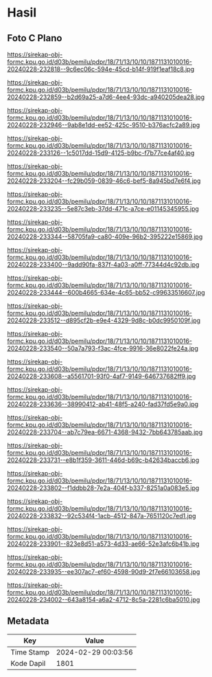 # Hasil

## Foto C Plano

https://sirekap-obj-formc.kpu.go.id/d03b/pemilu/pdpr/18/71/13/10/10/1871131010016-20240228-232818--9c6ec06c-594e-45cd-b14f-919f1eaf18c8.jpg

https://sirekap-obj-formc.kpu.go.id/d03b/pemilu/pdpr/18/71/13/10/10/1871131010016-20240228-232859--b2d69a25-a7d6-4ee4-93dc-a940205dea28.jpg

https://sirekap-obj-formc.kpu.go.id/d03b/pemilu/pdpr/18/71/13/10/10/1871131010016-20240228-232946--9ab8e1dd-ee52-425c-9510-b376acfc2a89.jpg

https://sirekap-obj-formc.kpu.go.id/d03b/pemilu/pdpr/18/71/13/10/10/1871131010016-20240228-233126--1c5017dd-15d9-4125-b9bc-f7b77ce4af40.jpg

https://sirekap-obj-formc.kpu.go.id/d03b/pemilu/pdpr/18/71/13/10/10/1871131010016-20240228-233204--fc29b059-0839-46c6-bef5-8a945bd7e6f4.jpg

https://sirekap-obj-formc.kpu.go.id/d03b/pemilu/pdpr/18/71/13/10/10/1871131010016-20240228-233235--5e87c3eb-37dd-471c-a7ce-e01145345955.jpg

https://sirekap-obj-formc.kpu.go.id/d03b/pemilu/pdpr/18/71/13/10/10/1871131010016-20240228-233344--58705fa9-ca80-409e-96b2-395222e15869.jpg

https://sirekap-obj-formc.kpu.go.id/d03b/pemilu/pdpr/18/71/13/10/10/1871131010016-20240228-233400--9add90fa-837f-4a03-a0ff-77344d4c92db.jpg

https://sirekap-obj-formc.kpu.go.id/d03b/pemilu/pdpr/18/71/13/10/10/1871131010016-20240228-233444--600b4665-634e-4c65-bb52-c99633516607.jpg

https://sirekap-obj-formc.kpu.go.id/d03b/pemilu/pdpr/18/71/13/10/10/1871131010016-20240228-233512--d895cf2b-e9e4-4329-9d8c-b0dc9950109f.jpg

https://sirekap-obj-formc.kpu.go.id/d03b/pemilu/pdpr/18/71/13/10/10/1871131010016-20240228-233540--50a7a793-f3ac-4fce-9916-36e8022fe24a.jpg

https://sirekap-obj-formc.kpu.go.id/d03b/pemilu/pdpr/18/71/13/10/10/1871131010016-20240228-233608--a5561701-93f0-4af7-9149-646737682ff9.jpg

https://sirekap-obj-formc.kpu.go.id/d03b/pemilu/pdpr/18/71/13/10/10/1871131010016-20240228-233636--38990412-ab41-48f5-a240-fad37fd5e9a0.jpg

https://sirekap-obj-formc.kpu.go.id/d03b/pemilu/pdpr/18/71/13/10/10/1871131010016-20240228-233704--ab7c79ea-6671-4368-9432-7bb643785aab.jpg

https://sirekap-obj-formc.kpu.go.id/d03b/pemilu/pdpr/18/71/13/10/10/1871131010016-20240228-233731--e8b1f359-3611-446d-b69c-b42634baccb6.jpg

https://sirekap-obj-formc.kpu.go.id/d03b/pemilu/pdpr/18/71/13/10/10/1871131010016-20240228-233802--f1ddbb28-7e2a-404f-b337-8251a0a083e5.jpg

https://sirekap-obj-formc.kpu.go.id/d03b/pemilu/pdpr/18/71/13/10/10/1871131010016-20240228-233832--92c534f4-1acb-4512-847a-7651120c7ed1.jpg

https://sirekap-obj-formc.kpu.go.id/d03b/pemilu/pdpr/18/71/13/10/10/1871131010016-20240228-233901--823e8d51-a573-4d33-ae66-52e3afc6b41b.jpg

https://sirekap-obj-formc.kpu.go.id/d03b/pemilu/pdpr/18/71/13/10/10/1871131010016-20240228-233935--ee307ac7-ef60-4598-90d9-2f7e66103658.jpg

https://sirekap-obj-formc.kpu.go.id/d03b/pemilu/pdpr/18/71/13/10/10/1871131010016-20240228-234002--643a8154-a6a2-4712-8c5a-2281c6ba5010.jpg


## Metadata

| Key        | Value               |
| ---------- | ------------------- |
| Time Stamp | 2024-02-29 00:03:56 |
| Kode Dapil | 1801                |




